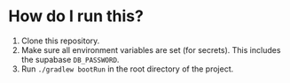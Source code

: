 # How do I run this?

1. Clone this repository.
2. Make sure all environment variables are set (for secrets). This includes the supabase `DB_PASSWORD`. 
2. Run `./gradlew bootRun` in the root directory of the project.